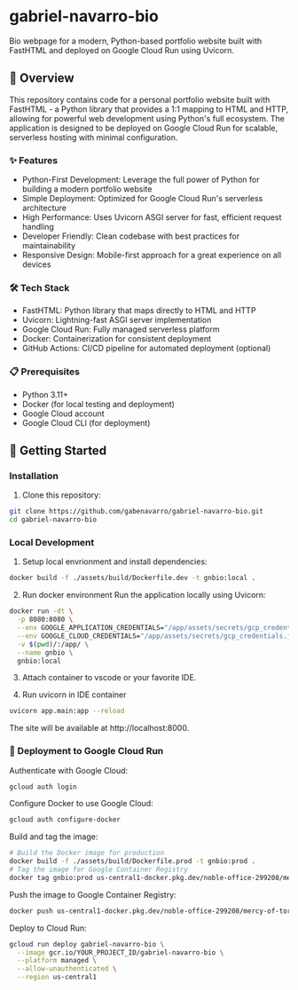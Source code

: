 # gabriel-navarro-bio
Bio webpage for a modern, Python-based portfolio website built with FastHTML and deployed on Google Cloud Run using Uvicorn.
## 🚀 Overview
This repository contains code for a personal portfolio website built with FastHTML - a Python library that provides a 1:1 mapping to HTML and HTTP, allowing for powerful web development using Python's full ecosystem. The application is designed to be deployed on Google Cloud Run for scalable, serverless hosting with minimal configuration.

### ✨ Features

* Python-First Development: Leverage the full power of Python for building a modern portfolio website
* Simple Deployment: Optimized for Google Cloud Run's serverless architecture
* High Performance: Uses Uvicorn ASGI server for fast, efficient request handling
* Developer Friendly: Clean codebase with best practices for maintainability
* Responsive Design: Mobile-first approach for a great experience on all devices

### 🛠️ Tech Stack

* FastHTML: Python library that maps directly to HTML and HTTP
* Uvicorn: Lightning-fast ASGI server implementation
* Google Cloud Run: Fully managed serverless platform
* Docker: Containerization for consistent deployment
* GitHub Actions: CI/CD pipeline for automated deployment (optional)

### 📋 Prerequisites

* Python 3.11+
* Docker (for local testing and deployment)
* Google Cloud account
* Google Cloud CLI (for deployment)



## 🚦 Getting Started

### Installation

1. Clone this repository:
```bash
git clone https://github.com/gabenavarro/gabriel-navarro-bio.git
cd gabriel-navarro-bio
```

### Local Development

1. Setup local envrionment and install dependencies:
```bash
docker build -f ./assets/build/Dockerfile.dev -t gnbio:local . 
```

2. Run docker environment
Run the application locally using Uvicorn:
```bash
docker run -dt \
  -p 8080:8080 \
  --env GOOGLE_APPLICATION_CREDENTIALS="/app/assets/secrets/gcp_credentials.json" \
  --env GOOGLE_CLOUD_CREDENTIALS="/app/assets/secrets/gcp_credentials.json" \
  -v $(pwd)/:/app/ \
  --name gnbio \
  gnbio:local
```

3. Attach container to vscode or your favorite IDE.

3. Run uvicorn in IDE container
```bash
uvicorn app.main:app --reload
```

The site will be available at http://localhost:8000.


### 🚢 Deployment to Google Cloud Run

Authenticate with Google Cloud:
```bash
gcloud auth login
```
Configure Docker to use Google Cloud:
```bash
gcloud auth configure-docker
```

Build and tag the image:
```bash
# Build the Docker image for production
docker build -f ./assets/build/Dockerfile.prod -t gnbio:prod .
# Tag the image for Google Container Registry
docker tag gnbio:prod us-central1-docker.pkg.dev/noble-office-299208/mercy-of-toren/gnbio:prod
```

Push the image to Google Container Registry:
```bash
docker push us-central1-docker.pkg.dev/noble-office-299208/mercy-of-toren/gnbio:prod
```

Deploy to Cloud Run:
```bash
gcloud run deploy gabriel-navarro-bio \
  --image gcr.io/YOUR_PROJECT_ID/gabriel-navarro-bio \
  --platform managed \
  --allow-unauthenticated \
  --region us-central1
```

